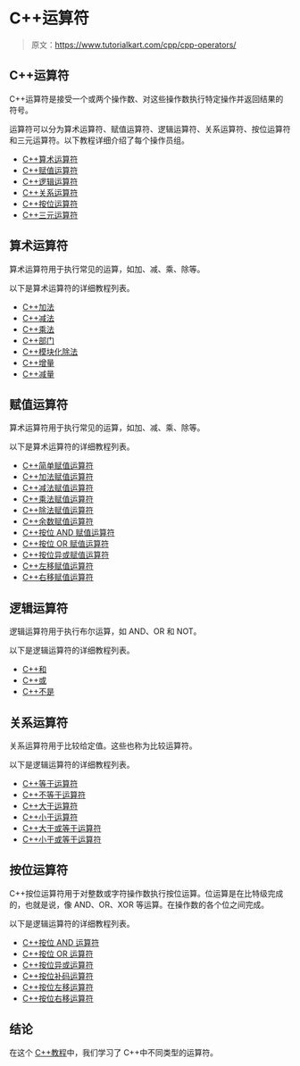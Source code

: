 # C++运算符

> 原文：<https://www.tutorialkart.com/cpp/cpp-operators/>

## C++运算符

C++运算符是接受一个或两个操作数、对这些操作数执行特定操作并返回结果的符号。

运算符可以分为算术运算符、赋值运算符、逻辑运算符、关系运算符、按位运算符和三元运算符。以下教程详细介绍了每个操作员组。

*   [C++算术运算符](https://www.tutorialkart.com/cpp/cpp-arithmetic/)
*   [C++赋值运算符](https://www.tutorialkart.com/cpp/cpp-assignment-operators/)
*   [C++逻辑运算符](https://www.tutorialkart.com/cpp/cpp-logical/)
*   [C++关系运算符](https://www.tutorialkart.com/cpp/cpp-relational-operators/)
*   [C++按位运算符](https://www.tutorialkart.com/cpp/cpp-bitwise-operators/)
*   [C++三元运算符](https://www.tutorialkart.com/cpp/cpp-ternary-operator/)

## 算术运算符

算术运算符用于执行常见的运算，如加、减、乘、除等。

以下是算术运算符的详细教程列表。

*   [C++加法](https://www.tutorialkart.com/cpp/cpp-addition/)
*   [C++减法](https://www.tutorialkart.com/cpp/cpp-subtraction/)
*   [C++乘法](https://www.tutorialkart.com/cpp/cpp-multiplication/)
*   [C++部门](https://www.tutorialkart.com/cpp/cpp-division/)
*   [C++模块化除法](https://www.tutorialkart.com/cpp/cpp-modulus/)
*   [C++增量](https://www.tutorialkart.com/cpp/cpp-increment/)
*   [C++减量](https://www.tutorialkart.com/cpp/cpp-decrement/)

## 赋值运算符

算术运算符用于执行常见的运算，如加、减、乘、除等。

以下是算术运算符的详细教程列表。

*   [C++简单赋值运算符](https://www.tutorialkart.com/cpp/cpp-simple-assignment-operator/)
*   [C++加法赋值运算符](https://www.tutorialkart.com/cpp/cpp-addition-assignment-operator/)
*   [C++减法赋值运算符](https://www.tutorialkart.com/cpp/cpp-subtraction-assignment-operator/)
*   [C++乘法赋值运算符](https://www.tutorialkart.com/cpp/cpp-multiplication-assignment-operator/)
*   [C++除法赋值运算符](https://www.tutorialkart.com/cpp/cpp-division-assignment-operator/)
*   [C++余数赋值运算符](https://www.tutorialkart.com/cpp/cpp-remainder-assignment-operator/)
*   [C++按位 AND 赋值运算符](https://www.tutorialkart.com/cpp/cpp-bitwise-and-assignment-operator/)
*   [C++按位 OR 赋值运算符](https://www.tutorialkart.com/cpp/cpp-bitwise-or-assignment-operator/)
*   [C++按位异或赋值运算符](https://www.tutorialkart.com/cpp/cpp-bitwise-xor-assignment-operator/)
*   [C++左移赋值运算符](https://www.tutorialkart.com/cpp/cpp-left-shift-assignment-operator/)
*   [C++右移赋值运算符](https://www.tutorialkart.com/cpp/cpp-right-shift-assignment-operator/)

## 逻辑运算符

逻辑运算符用于执行布尔运算，如 AND、OR 和 NOT。

以下是逻辑运算符的详细教程列表。

*   [C++和](https://www.tutorialkart.com/cpp/cpp-and/)
*   [C++或](https://www.tutorialkart.com/cpp/cpp-or/)
*   [C++不是](https://www.tutorialkart.com/cpp/cpp-not/)

## 关系运算符

关系运算符用于比较给定值。这些也称为比较运算符。

以下是逻辑运算符的详细教程列表。

*   [C++等于运算符](https://www.tutorialkart.com/cpp/cpp-equal-to-operator/)
*   [C++不等于运算符](https://www.tutorialkart.com/cpp/cpp-not-equal-operator/)
*   [C++大于运算符](https://www.tutorialkart.com/cpp/cpp-greater-than-operator/)
*   [C++小于运算符](https://www.tutorialkart.com/cpp/cpp-less-than-operator/)
*   [C++大于或等于运算符](https://www.tutorialkart.com/cpp/cpp-greater-than-or-equal-to-operator/)
*   [C++小于或等于运算符](https://www.tutorialkart.com/cpp/cpp-less-than-or-equal-to/)

## 按位运算符

C++按位运算符用于对整数或字符操作数执行按位运算。位运算是在比特级完成的，也就是说，像 AND、OR、XOR 等运算。在操作数的各个位之间完成。

以下是逻辑运算符的详细教程列表。

*   [C++按位 AND 运算符](https://www.tutorialkart.com/cpp/cpp-bitwise-and-operator/)
*   [C++按位 OR 运算符](https://www.tutorialkart.com/cpp/cpp-bitwise-or-operator/)
*   [C++按位异或运算符](https://www.tutorialkart.com/cpp/cpp-bitwise-xor-operator/)
*   [C++按位补码运算符](https://www.tutorialkart.com/cpp/cpp-bitwise-complement-operator/)
*   [C++按位左移运算符](https://www.tutorialkart.com/cpp/cpp-bitwise-left-shift-operator/)
*   [C++按位右移运算符](https://www.tutorialkart.com/cpp/cpp-bitwise-right-shift-operator/)

## 结论

在这个 [C++教程](https://www.tutorialkart.com/cpp/)中，我们学习了 C++中不同类型的运算符。